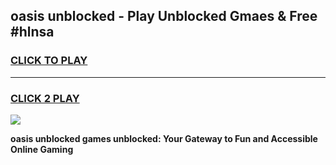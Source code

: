 
## oasis unblocked - Play Unblocked Gmaes & Free #hlnsa
<h3>
<a href="https://news.freeplayer.one?title=oasis_unblocked&ref=24F">CLICK TO PLAY</a></h3>
<hr>

<h3>
<a href="https://news.freeplayer.one?title=oasis_unblocked&ref=24F">CLICK 2 PLAY</a>
  
</h3>

<a href="https://news.freeplayer.one?title=oasis_unblocked&ref=24F/"><img src="https://clearcache.store/games.png"></a>


**oasis unblocked games unblocked: Your Gateway to Fun and Accessible Online Gaming**
